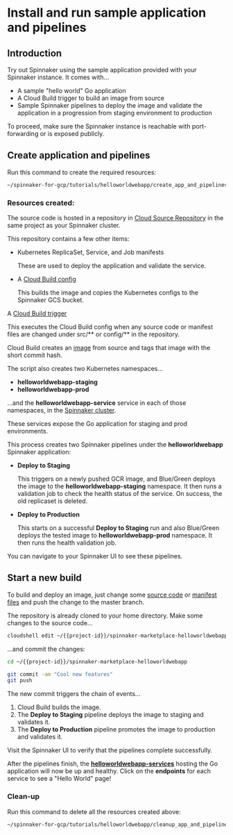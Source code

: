# Install and run sample application and pipelines

## Introduction

Try out Spinnaker using the sample application provided with your Spinnaker instance. It comes with...

* A sample "hello world" Go application
* A Cloud Build trigger to build an image from source
* Sample Spinnaker pipelines to deploy the image and validate the application in a progression from staging environment to production

To proceed, make sure the Spinnaker instance is reachable with port-forwarding or is exposed publicly.

## Create application and pipelines

Run this command to create the required resources:

```bash
~/spinnaker-for-gcp/tutorials/helloworldwebapp/create_app_and_pipelines.sh
```

### Resources created:

The source code is hosted in a repository in [Cloud Source Repository](https://source.cloud.google.com/{{project-id}}/spinnaker-marketplace-helloworldwebapp)
in the same project as your Spinnaker cluster.

This repository contains a few other items:

* Kubernetes ReplicaSet, Service, and Job manifests

  These are used to deploy the application and validate the service.

* A [Cloud Build config](https://source.cloud.google.com/{{project-id}}/spinnaker-marketplace-helloworldwebapp/+/master:cloudbuild.yaml)

  This builds the image and copies the Kubernetes configs to the Spinnaker GCS bucket.

A [Cloud Build trigger](https://console.developers.google.com/cloud-build/triggers?project={{project-id}}) 

  This executes the Cloud Build config when any source code or manifest files are changed under
  src/** or config/** in the repository.

Cloud Build creates an [image](https://gcr.io/{{project-id}}/spinnaker-marketplace-helloworldwebapp)
from source and tags that image with the short commit hash.

The script also creates two Kubernetes namespaces...
* **helloworldwebapp-staging**
* **helloworldwebapp-prod**

...and the **helloworldwebapp-service** service in each of those namespaces, in the [Spinnaker cluster](https://console.developers.google.com/kubernetes/discovery?project={{project-id}}).

These services expose the Go application for staging and prod environments.

This process creates two Spinnaker pipelines under the **helloworldwebapp** Spinnaker application:

* **Deploy to Staging**

  This triggers on a newly pushed GCR image, and Blue/Green deploys the image to the
  **helloworldwebapp-staging** namespace. It then runs a validation job to check the health status of the service. On
  success, the old replicaset is deleted.

* **Deploy to Production**

  This starts on a successful **Deploy to Staging** run and also Blue/Green deploys 
  the tested image to **helloworldwebapp-prod** namespace. It then runs the health validation job.

You can navigate to your Spinnaker UI to see these pipelines.

## Start a new build

To build and deploy an image, just change some [source code](https://source.cloud.google.com/{{project-id}}/spinnaker-marketplace-helloworldwebapp/+/master:src/main.go)
or [manifest files](https://source.cloud.google.com/{{project-id}}/spinnaker-marketplace-helloworldwebapp/+/master:config/) and push the change to the master branch. 

The repository is already cloned to your home directory. Make some changes to the source code...

```bash
cloudshell edit ~/{{project-id}}/spinnaker-marketplace-helloworldwebapp/src/main.go
```

...and commit the changes:
```bash
cd ~/{{project-id}}/spinnaker-marketplace-helloworldwebapp

git commit -am "Cool new features"
git push
```

The new commit triggers the chain of events...
1. Cloud Build builds the image.
2. The **Deploy to Staging** pipeline deploys the image to staging and validates it.
3. The **Deploy to Production** pipeline promotes the image to production and validates it.

Visit the Spinnaker UI to verify that the pipelines complete successfully.

After the pipelines finish, the [**helloworldwebapp-services**](https://console.developers.google.com/kubernetes/discovery?project={{project-id}})
hosting the Go application will now be up and healthy. Click on the **endpoints**
for each service to see a "Hello World" page!

### Clean-up

Run this command to delete all the resources created above:

```bash
~/spinnaker-for-gcp/tutorials/helloworldwebapp/cleanup_app_and_pipelines.sh && cd ~/spinnaker-for-gcp
```

